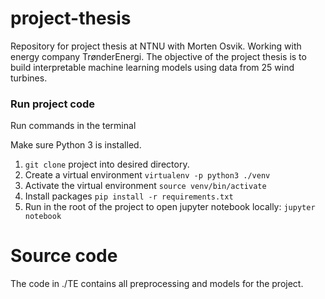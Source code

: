 # project-thesis
Repository for project thesis at NTNU with Morten Osvik. Working with energy company TrønderEnergi.
The objective of the project thesis is to build interpretable machine learning models using data from 25 wind turbines.

### Run project code
Run commands in the terminal

Make sure Python 3 is installed.
1. ```git clone``` project into desired directory.
2. Create a virtual environment ```virtualenv -p python3 ./venv```
3. Activate the virtual environment ```source venv/bin/activate```
4. Install packages ```pip install -r requirements.txt```
5. Run in the root of the project to open jupyter notebook locally: ```jupyter notebook```


# Source code
The code in ./TE contains all preprocessing and models for the project.
